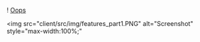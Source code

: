 ! [Oops](client/src/img/features_part1.JPG)

<img src="client/src/img/features_part1.PNG" alt="Screenshot" style="max-width:100%;"
